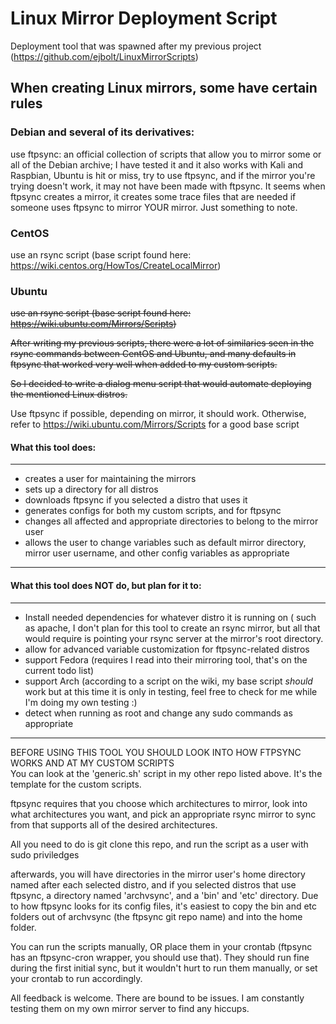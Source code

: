 # Linux Mirror Deployment Script

Deployment tool that was spawned after my previous project (https://github.com/ejbolt/LinuxMirrorScripts)

## When creating Linux mirrors, some have certain rules
### Debian and several of its derivatives:
  use ftpsync: an official collection of scripts that allow you to mirror some or all of the Debian archive;
    I have tested it and it also works with Kali and Raspbian, Ubuntu is hit or miss, try to use ftpsync, and if the mirror you're         trying doesn't work, it may not have been made with ftpsync.  It seems when ftpsync creates a mirror, it creates some trace files that   are needed if someone uses ftpsync to mirror YOUR mirror.  Just something to note.
    
### CentOS
  use an rsync script (base script found here: https://wiki.centos.org/HowTos/CreateLocalMirror)

### Ubuntu
  ~~use an rsync script (base script found here: https://wiki.ubuntu.com/Mirrors/Scripts)~~
  
~~After writing my previous scripts, there were a lot of similaries seen in the rsync commands between CentOS and Ubuntu, and many defaults in ftpsync that worked very well when added to my custom scripts.~~

~~So I decided to write a dialog menu script that would automate deploying the mentioned Linux distros.~~

  Use ftpsync if possible, depending on mirror, it should work.  Otherwise, refer to https://wiki.ubuntu.com/Mirrors/Scripts for a good base script

#### What this tool does:
---
- creates a user for maintaining the mirrors
- sets up a directory for all distros
- downloads ftpsync if you selected a distro that uses it
- generates configs for both my custom scripts, and for ftpsync
- changes all affected and appropriate directories to belong to the mirror user
- allows the user to change variables such as default mirror directory, mirror user username, and other config variables as appropriate
--- 
#### What this tool does NOT do, but plan for it to:
---
- Install needed dependencies for whatever distro it is running on ( such as apache, I don't plan for
  this tool to create an rsync mirror, but all that would require is pointing your rsync server at the
  mirror's root directory.
- allow for advanced variable customization for ftpsync-related distros
- support Fedora (requires I read into their mirroring tool, that's on the current todo list)
- support Arch (according to a script on the wiki, my base script _should_ work but at this time it is only in testing, feel free to check for me while I'm doing my own testing :)
- detect when running as root and change any sudo commands as appropriate
---
BEFORE USING THIS TOOL YOU SHOULD LOOK INTO HOW FTPSYNC WORKS AND AT MY CUSTOM SCRIPTS  
You can look at the 'generic.sh' script in my other repo listed above.  It's the template for the custom scripts.

ftpsync requires that you choose which architectures to mirror, look into what architectures you want, and pick an appropriate rsync mirror to sync from that supports all of the desired architectures.

All you need to do is git clone this repo, and run the script as a user with sudo priviledges

afterwards, you will have directories in the mirror user's home directory named after each selected distro, and if you selected distros that use ftpsync, a directory named 'archvsync', and a 'bin' and 'etc' directory.  Due to how ftpsync looks for its config files, it's easiest to copy the bin and etc folders out of archvsync (the ftpsync git repo name) and into the home folder.

You can run the scripts manually, OR place them in your crontab (ftpsync has an ftpsync-cron wrapper, you should use that).  They should run fine during the first initial sync, but it wouldn't hurt to run them manually, or set your crontab to run accordingly.

All feedback is welcome.  There are bound to be issues.  I am constantly testing them on my own mirror server to find any hiccups.
